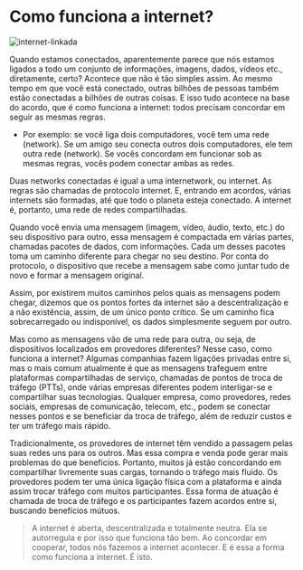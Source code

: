 # Como funciona a internet? 

![internet-linkada](https://www.hostgator.com.br/blog/wp-content/uploads/2018/05/internet-das-coisas-blog-v01.png)

Quando estamos conectados, aparentemente parece que nós estamos ligados a todo um conjunto de informações, imagens, dados, vídeos etc., diretamente, certo? Acontece que não é tão simples assim. Ao mesmo tempo em que você está conectado, outras bilhões de pessoas também estão conectadas a bilhões de outras coisas. E isso tudo acontece na base do acordo, que é como funciona a internet: todos precisam concordar em seguir as mesmas regras.

* Por exemplo: se você liga dois computadores, você tem uma rede (network). Se um amigo seu conecta outros dois computadores, ele tem outra rede (network). Se vocês concordam em funcionar sob as mesmas regras, vocês podem conectar ambas as redes. 

Duas networks conectadas é igual a uma internetwork, ou internet. As regras são chamadas de protocolo internet. E, entrando em acordos, várias internets são formadas, até que todo o planeta esteja conectado. A internet é, portanto, uma rede de redes compartilhadas.

Quando você envia uma mensagem (imagem, vídeo, áudio, texto, etc.) do seu dispositivo para outro, essa mensagem é compactada em várias partes, chamadas pacotes de dados, com informações. Cada um desses pacotes toma um caminho diferente para chegar no seu destino. Por conta do protocolo, o dispositivo que recebe a mensagem sabe como juntar tudo de novo e formar a mensagem original.

 Assim, por existirem muitos caminhos pelos quais as mensagens podem chegar, dizemos que os pontos fortes da internet são a descentralização e a não existência, assim, de um único ponto crítico. Se um caminho fica sobrecarregado ou indisponível, os dados simplesmente seguem por outro.

Mas como as mensagens vão de uma rede para outra, ou seja, de dispositivos localizados em provedores diferentes? Nesse caso, como funciona a internet? Algumas companhias fazem ligações privadas entre si, mas o mais comum atualmente é que as mensagens trafeguem entre plataformas compartilhadas de serviço, chamadas de pontos de troca de tráfego (PTTs), onde várias empresas diferentes podem interligar-se e compartilhar suas tecnologias. Qualquer empresa, como provedores, redes sociais, empresas de comunicação, telecom, etc., podem se conectar nesses pontos e se beneficiar da troca de tráfego, além de reduzir custos e ter um tráfego mais rápido.

Tradicionalmente, os provedores de internet têm vendido a passagem pelas suas redes uns para os outros. Mas essa compra e venda pode gerar mais problemas do que benefícios. Portanto, muitos já estão concordando em compartilhar livremente suas cargas, tornando o tráfego mais fluido. Os provedores podem ter uma única ligação física com a plataforma e ainda assim trocar tráfego com muitos participantes. Essa forma de atuação é chamada de troca de tráfego e os participantes fazem acordos entre si, buscando benefícios mútuos.

 > A internet é aberta, descentralizada e totalmente neutra. Ela se autorregula e por isso que funciona tão bem. Ao concordar em cooperar, todos nós fazemos a internet acontecer. E é essa a forma como funciona a internet. É isto.
 